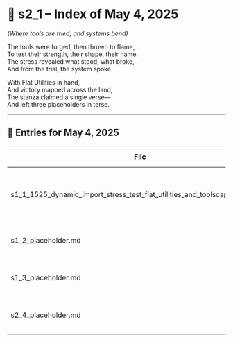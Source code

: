 <!-- Save to: shagi_archives/gdj_25/s05/s00/s2_1_index_of_04.md -->

# 📘 s2_1 – Index of May 4, 2025  
*(Where tools are tried, and systems bend)*

The tools were forged, then thrown to flame,  
To test their strength, their shape, their name.  
The stress revealed what stood, what broke,  
And from the trial, the system spoke.  

With Flat Utilities in hand,  
And victory mapped across the land,  
The stanza claimed a single verse—  
And left three placeholders in terse.

---

## 📜 Entries for May 4, 2025

| File | Title | Stanza Reference | Time |
|------|-------|------------------|------|
| s1_1_1525_dynamic_import_stress_test_flat_utilities_and_toolscape_victory.md | **Dynamic Import Stress Test: Flat Utilities & Toolscape Victory** | Stanza 1, Line 1 | 03:25 PM |
| s1_2_placeholder.md | **[Placeholder Entry – Stanza 1, Line 2]** | Stanza 1, Line 2 | *–* |
| s1_3_placeholder.md | **[Placeholder Entry – Stanza 1, Line 3]** | Stanza 1, Line 3 | *–* |
| s2_4_placeholder.md | **[Placeholder Entry – Stanza 1, Line 4]** | Stanza 1, Line 4 | *–* |
